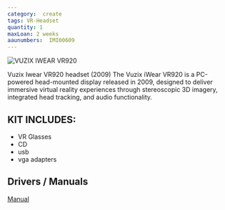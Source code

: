 ```yaml
---
category:  create
tags: VR-Headset
quantity: 1
maxLoan: 2 weeks
aaunumbers:  IMI00609
---
```

![VUZIX IWEAR VR920](https://vr-compare.com/img/headsets/vuzixiwearvr920.png)

Vuzix Iwear VR920 headset (2009) The Vuzix iWear VR920 is a PC-powered head-mounted display released in 2009, designed to deliver immersive virtual reality experiences through stereoscopic 3D imagery, integrated head tracking, and audio functionality.
## KIT INCLUDES:
-  VR Glasses 
-  CD 
-  usb 
- vga adapters

## Drivers / Manuals
[Manual](https://files.vuzix.com/Content/Upload/Driver_File_iWear_User_Manual_v1_20151224191930225.pdf)



